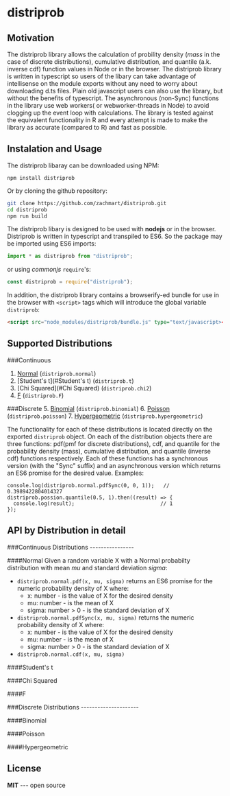 distriprob
==========

Motivation
----------

The distriprob library allows the calculation of probility density (_mass_ in the case of
discrete distributions), cumulative distribution, and quantile (a.k. inverse cdf)
function values in Node or in the browser. The distriprob library is written in typescript
so users of the libary can take advantage of intellisense on the module exports without
any need to worry about downloading d.ts files. Plain old javascript users can also use
the library, but without the benefits of typescript. The asynchronous (non-Sync) functions
in the library use web workers( or webworker-threads in Node) to avoid clogging up the
event loop with calculations. The library is tested against the equivalent functionality
in R and every attempt is made to make the library as accurate (compared to R) and fast as
possible.


Instalation and Usage
---------------------

The distriprob libaray can be downloaded using NPM:

    npm install distriprob

Or by cloning the github repository:

```bash
git clone https://github.com/zachmart/distriprob.git
cd distriprob
npm run build
```

The distriprob libary is designed to be used with __nodejs__ or in the browser. Distriprob
is written in typescript and transpiled to ES6. So the package may be imported using ES6
imports:

```javascript
import * as distriprob from "distriprob";
```

or using *commonjs* `require`'s:

```javascript
const distriprob = require("distriprob");
```

In addition, the distriprob library contains a browserify-ed bundle for use in the browser
with `<script>` tags which will introduce the global variable `distriprob`:
```html
<script src="node_modules/distriprob/bundle.js" type="text/javascript></script>
```
Supported Distributions
-----------------------

###Continuous
1. [Normal](#Normal) (`distriprob.normal`)
2. [Student's t](#Student's t) (`distriprob.t`)
3. [Chi Squared](#Chi Squared) (`distriprob.chi2`)
4. [F](#F) (`distriprob.F`)

###Discrete
5. [Binomial](#Binomial) (`distriprob.binomial`)
6. [Poisson](#Poisson) (`distriprob.poisson`)
7. [Hypergeometric](#HyperGeometric) (`distriprob.hypergeometric`)

The functionality for each of these distributions is located directly on the exported
`distriprob` object. On each of the distribution objects there are three functions:
pdf(pmf for discrete distributions), cdf, and quantile for the probability density
(mass), cumulative distribution, and quantile (inverse cdf) functions respectively.
Each of these functions has a synchronous version (with the "Sync" suffix) and an
asynchronous version which returns an ES6 promise for the desired value.
Examples:

    console.log(distriprob.normal.pdfSync(0, 0, 1));   // 0.3989422804014327
    distriprob.possion.quantile(0.5, 1).then((result) => {
      console.log(result);                            // 1
    });

API by Distribution in detail
-----------------------------

###Continuous Distributions ----------------

####Normal
Given a random variable X with a Normal probabilty distribution with mean _mu_ and
standard deviation _sigma_:

* `distriprob.normal.pdf(x, mu, sigma)` returns an ES6 promise for the numeric probability
density of X where:
  * x: number - is the value of X for the desired density
  * mu: number - is the mean of X
  * sigma: number > 0 - is the standard deviation of X
* `distriprob.normal.pdfSync(x, mu, sigma)` returns the numeric probability density of X 
where:
  * x: number - is the value of X for the desired density
  * mu: number - is the mean of X
  * sigma: number > 0 - is the standard deviation of X
* `distriprob.normal.cdf(x, mu, sigma)`

####Student's t

####Chi Squared

####F

###Discrete Distributions ---------------------

####Binomial

####Poisson

####Hypergeometric


License
-------
**MIT** --- open source